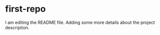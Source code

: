 # first-repo

I am editing the README file. Adding some more details about the 
project description.
